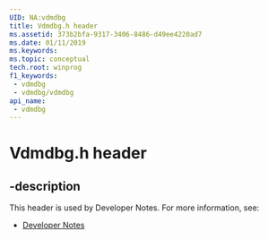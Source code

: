 ```yaml
---
UID: NA:vdmdbg
title: Vdmdbg.h header
ms.assetid: 373b2bfa-9317-3406-8486-d49ee4220ad7
ms.date: 01/11/2019
ms.keywords: 
ms.topic: conceptual
tech.root: winprog
f1_keywords:
 - vdmdbg
 - vdmdbg/vdmdbg
api_name:
 - vdmdbg
---
```


# Vdmdbg.h header


## -description

This header is used by Developer Notes. For more information, see:

- [Developer Notes](../_winprog/index.md)

